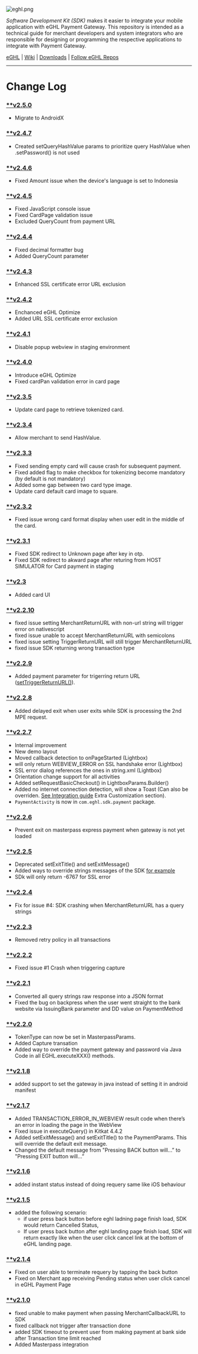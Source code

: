 ![eghl.png](http://e-ghl.com/assets/img/logo.png)

*Software Development Kit (SDK)* makes it easier to integrate your mobile application with eGHL Payment Gateway. This repository is intended as a technical guide for merchant developers and system integrators who are responsible for designing or programming the respective applications to integrate with Payment Gateway.

[eGHL](http://e-ghl.com) | [Wiki](https://bitbucket.org/eghl/android/wiki/Home) | [Downloads](https://bitbucket.org/eghl/android/downloads/?tab=tags) | [Follow eGHL Repos](https://bitbucket.org/eghl/follow)

****

# **Change Log** 
### [**v2.5.0](https://bitbucket.org/eghl/android/commits/tag/v2.5.0)
* Migrate to AndroidX

### [**v2.4.7](https://bitbucket.org/eghl/android/commits/tag/v2.4.7)
* Created setQueryHashValue params to prioritize query HashValue when .setPassword() is not used 

### [**v2.4.6](https://bitbucket.org/eghl/android/commits/tag/v2.4.6)
* Fixed Amount issue when the device's language is set to Indonesia 

### [**v2.4.5](https://bitbucket.org/eghl/android/commits/tag/v2.4.5)
* Fixed JavaScript console issue
* Fixed CardPage validation issue
* Excluded QueryCount from payment URL

### [**v2.4.4](https://bitbucket.org/eghl/android/commits/tag/v2.4.4)
* Fixed decimal formatter bug
* Added QueryCount parameter

### [**v2.4.3](https://bitbucket.org/eghl/android/commits/tag/v2.4.3)
* Enhanced SSL certificate error URL exclusion

### [**v2.4.2](https://bitbucket.org/eghl/android/commits/tag/v2.4.2)
* Enchanced eGHL Optimize 
* Added URL SSL certificate error exclusion

### [**v2.4.1](https://bitbucket.org/eghl/android/commits/tag/v2.4.1)
* Disable popup webview in staging environment

### [**v2.4.0](https://bitbucket.org/eghl/android/commits/tag/v2.4.0)
* Introduce eGHL Optimize
* Fixed cardPan validation error in card page

### [**v2.3.5](https://bitbucket.org/eghl/android/commits/tag/v2.3.5)
* Update card page to retrieve tokenized card.

### [**v2.3.4](https://bitbucket.org/eghl/android/commits/tag/v2.3.4)
* Allow merchant to send HashValue.

### [**v2.3.3](https://bitbucket.org/eghl/android/commits/tag/v2.3.3)
* Fixed sending empty card will cause crash for subsequent payment.
* Fixed added flag to make checkbox for tokenizing become mandatory (by default is not mandatory)
* Added some gap between two card type image.
* Update card default card image to square.

### [**v2.3.2](https://bitbucket.org/eghl/android/commits/tag/v2.3.2)
* Fixed issue wrong card format display when user edit in the middle of the card. 

### [**v2.3.1](https://bitbucket.org/eghl/android/commits/tag/v2.3.1)
* Fixed SDK redirect to Unknown page after key in otp. 
* Fixed SDK redirect to akward page after returing from HOST SIMULATOR for Card payment in staging

### [**v2.3](https://bitbucket.org/eghl/android/commits/tag/v2.3)
* Added card UI

### [**v2.2.10](https://bitbucket.org/eghl/android/commits/tag/v2.2.10)
* fixed issue setting MerchantReturnURL with non-url string will trigger error on nativescript
* fixed issue unable to accept MerchantReturnURL with semicolons
* fixed issue setting TriggerReturnURL will still trigger MerchantReturnURL
* fixed issue SDK returning wrong transaction type

### [**v2.2.9](https://bitbucket.org/eghl/android/commits/tag/v2.2.9)
* Added payment parameter for trigerring return URL ([setTriggerReturnURL()](https://bitbucket.org/eghl/android/src/151f54665198825ad7343217960e8c85f97a3b9d/Demo/app/src/main/java/com/eghl/demosdk/MainActivity.java?at=master&fileviewer=file-view-default#MainActivity.java-107)).

### [**v2.2.8](https://bitbucket.org/eghl/android/commits/tag/v2.2.8)
* Added delayed exit when user exits while SDK is processing the 2nd MPE request.

### [**v2.2.7](https://bitbucket.org/eghl/android/commits/tag/v2.2.7)
* Internal improvement
* New demo layout
* Moved callback detection to onPageStarted (Lightbox)
* will only return WEBVIEW_ERROR on SSL handshake error (Lightbox)
* SSL error dialog references the ones in string.xml (Lightbox)
* Orientation change support for all activities
* Added setRequestBasicCheckout() in LightboxParams.Builder()
* Added no internet connection detection, will show a Toast (Can also be overriden. [See Integration guide](https://bitbucket.org/eghl/android/wiki/Integration%20Guide%20for%20eGHL%20SDK%20v2.x%20in%20Android) Extra Customization section).
* `PaymentActivity` is now in `com.eghl.sdk.payment` package.

### [**v2.2.6](https://bitbucket.org/eghl/android/commits/tag/v2.2.6)
* Prevent exit on masterpass express payment when gateway is not yet loaded

### [**v2.2.5](https://bitbucket.org/eghl/android/commits/tag/v2.2.5)
* Deprecated setExitTitle() and setExitMessage()
* Added ways to override strings messages of the SDK [for example](https://bitbucket.org/eghl/android/src/4121306cbecc13f85dad7a97fe6f620e22ac41b8/Demo/app/src/main/res/values/strings.xml?at=master&fileviewer=file-view-default#strings.xml-5,6,7,8,9,10,11)
* SDk will only return -6767 for SSL error

### [**v2.2.4](https://bitbucket.org/eghl/android/commits/tag/v2.2.5)


* Fix for issue #4: SDK crashing when MerchantReturnURL has a query strings

### [**v2.2.3](https://bitbucket.org/eghl/android/commits/tag/v2.2.3)
* Removed retry policy in all transactions


### [**v2.2.2](https://bitbucket.org/eghl/android/commits/tag/v2.2.2)
* Fixed issue #1 Crash when triggering capture


### [**v2.2.1](https://bitbucket.org/eghl/android/commits/tag/v2.2.1)
* Converted all query strings raw response into a JSON format
* Fixed the bug on backpress when the user went straight to the bank website via IssuingBank parameter and DD value on PaymentMethod


### [**v2.2.0](https://bitbucket.org/eghl/android/commits/tag/v2.2.0)
* TokenType can now be set in MasterpassParams.
* Added Capture transation
* Added way to override the payment gateway and password via Java Code in all EGHL.executeXXX() methods.

### [**v2.1.8](https://bitbucket.org/eghl/android/commits/tag/v2.1.8)
* added support to set the gateway in java instead of setting it in android manifest

### [**v2.1.7](https://bitbucket.org/eghl/android/commits/tag/v2.1.7)
* Added TRANSACTION_ERROR_IN_WEBVIEW result code when there’s an error in loading the page in the WebView 
* Fixed issue in executeQuery() in Kitkat 4.4.2
* Added setExitMessage() and setExitTitle() to the PaymentParams. This will override the default exit message.
* Changed the default message from "Pressing BACK button will...” to "Pressing EXIT button will…” 

### [**v2.1.6](https://bitbucket.org/eghl/android/commits/tag/v2.1.6)
* added instant status instead of doing requery same like iOS behaviour

### [**v2.1.5](https://bitbucket.org/eghl/android/commits/tag/v2.1.5)
* added the following scenario:
	* if user press back button before eghl ladning page finish load, SDK would return Cancelled Status,
	* If user press back button after eghl landing page finish load, SDK will return exactly like when the user click cancel link at the bottom of eGHL landing page.

### [**v2.1.4](https://bitbucket.org/eghl/android/commits/tag/v2.1.4)
* Fixed on user able to terminate requery by tapping the back button
* Fixed on Merchant app receiving Pending status when user click cancel in eGHL Payment Page

### [**v2.1.0](https://bitbucket.org/eghl/android/commits/tag/v2.1.0)
* fixed unable to make payment when passing MerchantCallbackURL to SDK 
* fixed callback not trigger after transaction done
* added SDK timeout to prevent user from making payment at bank side after Transaction time limit reached 
* Added Masterpass integration

